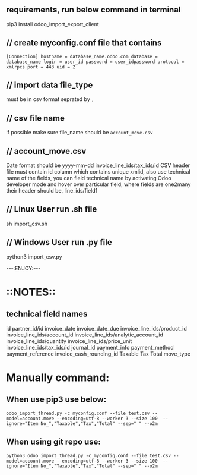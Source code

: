 requirements, run below command in terminal
-------------------------------------------
pip3 install odoo_import_export_client


// create myconfig.conf file that contains
---------------------------------
`[Connection]
hostname = database_name.odoo.com
database = database_name
login = user_id
password = user_idpassword
protocol = xmlrpcs
port = 443
uid = 2`

// import data file_type
------------------------
must be in csv format seprated by `,`

// csv file name
----------------
if possible make sure file_name should be `account_move.csv`

// account_move.csv
-------------------
Date format should be yyyy-mm-dd
invoice_line_ids/tax_ids/id
CSV header file must contain id column which contains unique xmlid, also use technical name of the fields,
you can field technical name by activating Odoo developer mode and hover over particular field,
where fields are one2many their header should be, line_ids/field1

// Linux User run .sh file
--------------------------
sh import_csv.sh


// Windows User run .py file
----------------------------
python3 import_csv.py

---:ENJOY:---


::NOTES::
=========
technical field names
---------------------
id
partner_id/id
invoice_date
invoice_date_due
invoice_line_ids/product_id
invoice_line_ids/account_id
invoice_line_ids/analytic_account_id
invoice_line_ids/quantity
invoice_line_ids/price_unit
invoice_line_ids/tax_ids/id
journal_id
payment_info
payment_method
payment_reference
invoice_cash_rounding_id Taxable
Tax
Total
move_type


Manually command:
=================

When use pip3 use below:
------------------------
`odoo_import_thread.py -c myconfig.conf --file test.csv --model=account.move --encoding=utf-8 --worker 3 --size 100  --ignore="Item No_","Taxable","Tax","Total" --sep=" " --o2m`

When using git repo use:
------------------------
`python3 odoo_import_thread.py -c myconfig.conf --file test.csv --model=account.move --encoding=utf-8 --worker 3 --size 100  --ignore="Item No_","Taxable","Tax","Total" --sep=" " --o2m`